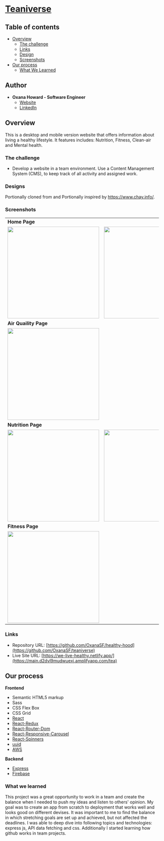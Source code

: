 # [Teaniverse](https://main.d2dvl9mudwuexj.amplifyapp.com/tea)

## Table of contents

- [Overview](#overview)
  - [The challenge](#the-challenge)
  - [Links](#links)
  - [Design](#designs)
  - [Screenshots](#screenshots)
- [Our process](#our-process)
  - [What We Learned](#what-we-learned)

## Author

- **Oxana Howard - Software Engineer**
  - [Website](https://oxana-howard.com/)
  - [LinkedIn](https://www.linkedin.com/in/oxana-howard/)

## Overview

This is a desktop and mobile version website that offers information about living a healthy lifestyle. It features includes: Nutrition, Fitness, Clean-air and Mental health.

### The challenge

- Develop a website in a team environment. Use a Content Management System (CMS), to keep track of all activity and assigned work.

### Designs

Portionally cloned from and Portionally inspired by https://www.chay.info/.

### Screenshots

<table>
  <tr>
    <td><b>Home Page</td>     
  </tr>
  <tr>
    <td valign="top"><img src="https://user-images.githubusercontent.com/38548029/179036015-a580da45-4264-45c2-b31c-eb9610e89e94.png" width="300" /></td>
    <td valign="top"><img src="https://user-images.githubusercontent.com/38548029/179036089-3016abe7-ecab-46ce-9c0b-e6f8160d233f.png" width="300" /></td>
    <td valign="top"><img src="https://user-images.githubusercontent.com/38548029/179036104-e38e722d-6d42-497e-8420-32f30f41ecce.png" width="300" /></td>
  </tr>
  <tr>
    <td><b>Air Quaility Page</td>
  </tr>
  <tr>
    <td valign="top"><img src="https://user-images.githubusercontent.com/38548029/179036104-e38e722d-6d42-497e-8420-32f30f41ecce.png" width="300" /></td>
  </tr>
  <tr>
    <td><b>Nutrition Page</td>     
  </tr>
  <tr>
    <td valign="top"><img src="https://user-images.githubusercontent.com/38548029/179036117-d0cb9977-8b44-4294-a969-f45266062fe1.png" width="300" /></td>
    <td valign="top"><img src="https://user-images.githubusercontent.com/38548029/179050441-2f44de96-d52c-4d4b-bb47-20b400e58c97.png" width="300" /></td>
  </tr>
  <tr>
    <td><b>Fitness Page</td>
  <tr>
    <td valign="top"><img src="https://user-images.githubusercontent.com/38548029/179036140-d582cd07-d2d8-4884-a1db-7828a9aff7df.png" width="300" /></td>
  </tr>
 </table>

### Links

- Repository URL: [https://github.com/OxanaSF/healthy-hood](https://github.com/OxanaSF/teaniverse)
- Live Site URL: [https://we-live-healthy.netlify.app/](https://main.d2dvl9mudwuexj.amplifyapp.com/tea)

## Our process

**Frontend**

- Semantic HTML5 markup
- Sass
- CSS Flex Box
- CSS Grid
- [React](https://reactjs.org/)
- [React-Redux](https://redux.js.org/usage/)
- [React-Router-Dom](https://www.npmjs.com/package/react-router-dom)
- [React-Responsive-Carousel](https://www.npmjs.com/package/react-responsive-carousel)
- [React-Spinners](https://www.npmjs.com/package/react-spinners)
- [uuid](https://www.npmjs.com/package/uuid)
- [AWS](https://aws.amazon.com/)

**Backend**

- [Express](https://www.npmjs.com/package/express)
- [Firebase](https://firebase.google.com/)

### What we learned

This project was a great opportunity to work in a team and create the balance when I needed to push my ideas and listen to others' opinion. My goal was to create an app from scratch to deployment that works well and looks good on different devises. It was important to me to find the balance in which stretching goals are set up and achieved, but not affected the deadlines. I was able to deep dive into following topics and technologies: express js, API data fetching and css. Additionally I started learning how github works in team projects.
